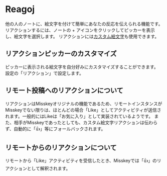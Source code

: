 # Reagoj
他の人のノートに、絵文字を付けて簡単にあなたの反応を伝えられる機能です。 リアクションするには、ノートの + アイコンをクリックしてピッカーを表示し、絵文字を選択します。 リアクションには[カスタム絵文字](./custom-emoji)も使用できます。

## リアクションピッカーのカスタマイズ
ピッカーに表示される絵文字を自分好みにカスタマイズすることができます。 設定の「リアクション」で設定します。

## リモート投稿へのリアクションについて
リアクションはMisskeyオリジナルの機能であるため、リモートインスタンスがMisskeyでない限りは、ほとんどの場合「Like」としてアクティビティが送信されます。一般的にはLikeは「お気に入り」として実装されているようです。 また、相手がMisskeyであったとしても、カスタム絵文字リアクションは伝わらず、自動的に「👍」等にフォールバックされます。

## リモートからのリアクションについて
リモートから「Like」アクティビティを受信したとき、Misskeyでは「👍」のリアクションとして解釈されます。
